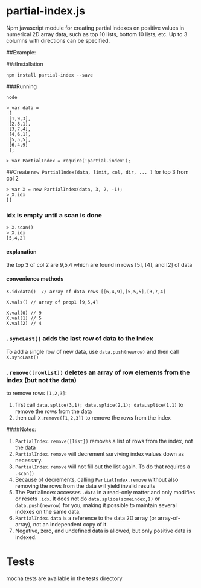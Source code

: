 partial-index.js
====

Npm javascript module for creating partial indexes on positive values in numerical 2D array data, such
as top 10 lists, bottom 10 lists, etc. Up to 3 columns with directions can be specified.

##Example:

###Installation

    npm install partial-index --save

###Running

    node

    > var data = 
     [
     [1,9,3],
     [2,8,1],
     [3,7,4],
     [4,6,1],
     [5,5,5],
     [6,4,9]
     ];

    > var PartialIndex = require('partial-index');

##Create `new PartialIndex(data, limit, col, dir, ... )` for top 3 from col 2

    > var X = new PartialIndex(data, 3, 2, -1); 
    > X.idx
    []

### idx is empty until a scan is done

    > X.scan()
    > X.idx
    [5,4,2]

#### explanation 

the top 3 of col 2 are 9,5,4 which are found in rows [5], [4], and [2] of data

#### convenience methods

    X.idxdata()  // array of data rows [[6,4,9],[5,5,5],[3,7,4]

    X.vals() // array of prop1 [9,5,4]

    X.val(0) // 9
    X.val(1) // 5
    X.val(2) // 4

### `.syncLast()` adds the last row of data to the index

To add a single row of new data, use `data.push(newrow)` and then call `X.syncLast()`

### `.remove([rowlist])` deletes an array of row elements from the index (but not the data)

to remove rows `[1,2,3]`:

1. first call `data.splice(3,1); data.splice(2,1); data.splice(1,1)` to remove the rows from the data 
1. then call `X.remove([1,2,3])` to remove the rows from the index

####Notes:  
1. `PartialIndex.remove([list])` removes a list of rows from the index, not the data
1. `PartialIndex.remove` will decrement surviving index values down as necessary. 
1. `PartialIndex.remove` will not fill out the list again.  To do that requires a `.scan()`
1. Because of decrements, calling `PartialIndex.remove` without also removing the rows from the data will yield invalid results
1. The PartialIndex accesses `.data` in a read-only matter and only modifies or resets `.idx`. It does not do `data.splice(someindex,1)` or `data.push(newrow)` for you, making it possible to maintain several indexes on the same data.  
1. `PartialIndex.data` is a reference to the data 2D array (or array-of-array), not an independent copy of it.
1. Negative, zero, and undefined data is allowed, but only positive data is indexed.

# Tests

mocha tests are available in the tests directory


